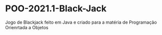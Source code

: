 # POO-2021.1-Black-Jack
Jogo de Blackjack feito em Java e criado para a matéria de Programação Orienrtada a Objetos
